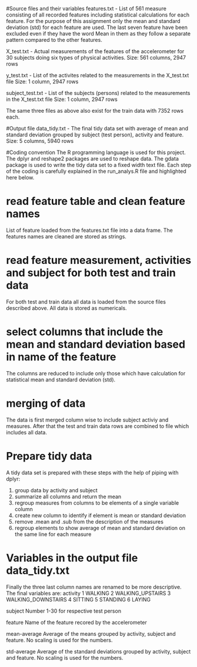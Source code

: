 
#Source files and their variables
features.txt - List of 561 measure consisting of all recorded features including statistical calculations for each feature. For the purpose of this assignment only the mean and standard deviation (std) for each feature are used. The last seven feature have been excluded even if they have the word Mean in them as they follow a separate pattern compared to the other features.

X_test.txt - Actual measurements of the features of the accelerometer for 30 subjects doing six types of physical activities. 
Size: 561 columns, 2947 rows 

y_test.txt - List of the activites related to the measurements in the X_test.txt file
Size: 1 column, 2947 rows

subject_test.txt - List of the subjects (persons) related to the measurements in the X_test.txt file
Size: 1 column, 2947 rows

The same three files as above also exist for the train data with 7352 rows each.

#Output file
data_tidy.txt - The final tidy data set with average of mean and standard deviation grouped by subject (test person), activity and feature.
Size: 5 columns, 5940 rows

#Coding convention
The R programming language is used for this project. The dplyr and reshape2 packages are used to reshape data. The gdata package is used to write the tidy data set to a fixed width text file.
Each step of the coding is carefully explained in the run_analys.R file and highlighted here below.

# read feature table and clean feature names
List of feature loaded from the features.txt file into a data frame. The features names are cleaned are stored as strings.

# read feature measurement, activities and subject for both test and train data
For both test and train data all data is loaded from the source files described above. All data is stored as numericals.

# select columns that include the mean and standard deviation based in name of the feature
The columns are reduced to include only those which have calculation for statistical mean and standard deviation (std).

# merging of data
The data is first merged column wise to include subject activiy and measures. After that the test and train data rows are combined to file which includes all data.

# Prepare tidy data
A tidy data set is prepared with these steps with the help of piping with dplyr:
1. group data by activity and subject
2. summarize all columns and return the mean
3. regroup measures from columns to be elements of a single variable column
4. create new column to identify if element is mean or standard deviation
5. remove .mean and .sub from the description of the measures
6. regroup elements to show average of mean and standard deviation on the same line for each measure

# Variables in the output file data_tidy.txt
Finally the three last column names are renamed to be more descriptive. The final variables are:
activity
1 WALKING
2 WALKING_UPSTAIRS
3 WALKING_DOWNSTAIRS
4 SITTING
5 STANDING
6 LAYING

subject
Number 1-30 for respective test person

feature 
Name of the feature recored by the accelerometer

mean-average
Average of the means grouped by activity, subject and feature. No scaling is used for the numbers.

std-average
Average of the standard deviations grouped by activity, subject and feature. No scaling is used for the numbers.

